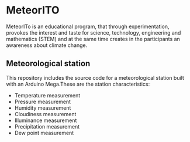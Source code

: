 # MeteorITO

MeteorITo is an educational program, that through experimentation, provokes the interest and taste for science, technology, engineering and mathematics (STEM) and at the same time creates in the participants an awareness about climate change.

## Meteorological station

This repository includes the source code for a meteorological station built with an Arduino Mega.These are the station characteristics:

- Temperature measurement
- Pressure measurement
- Humidity measurement
- Cloudiness measurement
- Illuminance measurement
- Precipitation measurement
- Dew point measurement
